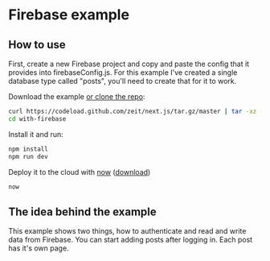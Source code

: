 
# Firebase example

## How to use

First, create a new Firebase project and copy and paste the config that it provides
into firebaseConfig.js. For this example I've created a single database type called
"posts", you'll need to create that for it to work.

Download the example [or clone the repo](https://github.com/zeit/next.js):

```bash
curl https://codeload.github.com/zeit/next.js/tar.gz/master | tar -xz --strip=2 next.js-master/examples/with-firebase
cd with-firebase
```

Install it and run:

```bash
npm install
npm run dev
```

Deploy it to the cloud with [now](https://zeit.co/now) ([download](https://zeit.co/download))

```bash
now
```

## The idea behind the example

This example shows two things, how to authenticate and read and write data from Firebase. You can start
adding posts after logging in. Each post has it's own page.
